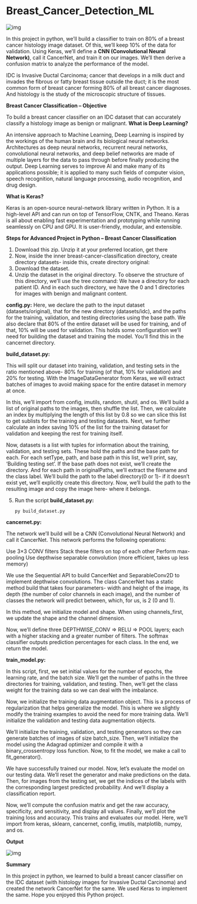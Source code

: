 # Breast_Cancer_Detection_ML

![img](https://github.com/0-0Dibakar/Breast_Cancer_Detection_ML/assets/106139442/e9262ec5-685d-4f65-8730-63de8c197245)

In this project in python, we’ll build a classifier to train on 80% of a breast cancer histology image dataset. Of this, we’ll keep 10% of the data for validation. Using Keras, we’ll define a **CNN (Convolutional Neural Network)**, call it CancerNet, and train it on our images. We’ll then derive a confusion matrix to analyze the performance of the model.

IDC is Invasive Ductal Carcinoma; cancer that develops in a milk duct and invades the fibrous or fatty breast tissue outside the duct; it is the most common form of breast cancer forming 80% of all breast cancer diagnoses. And histology is the study of the microscopic structure of tissues.

**Breast Cancer Classification – Objective**

To build a breast cancer classifier on an IDC dataset that can accurately classify a histology image as benign or malignant.
**What is Deep Learning?**

An intensive approach to Machine Learning, Deep Learning is inspired by the workings of the human brain and its biological neural networks. Architectures as deep neural networks, recurrent neural networks, convolutional neural networks, and deep belief networks are made of multiple layers for the data to pass through before finally producing the output. Deep Learning serves to improve AI and make many of its applications possible; it is applied to many such fields of computer vision, speech recognition, natural language processing, audio recognition, and drug design.

**What is Keras?**

Keras is an open-source neural-network library written in Python. It is a high-level API and can run on top of TensorFlow, CNTK, and Theano. Keras is all about enabling fast experimentation and prototyping while running seamlessly on CPU and GPU. It is user-friendly, modular, and extensible.

**Steps for Advanced Project in Python – Breast Cancer Classification**

1. Download this zip. Unzip it at your preferred location, get there
2. Now, inside the inner breast-cancer-classification directory, create directory datasets- inside this, create directory original:
3. Download the dataset.
4. Unzip the dataset in the original directory. To observe the structure of this directory, we’ll use the tree command:
   We have a directory for each patient ID. And in each such directory, we have the 0 and 1 directories for images with benign and malignant content.
   
**config.py:**
Here, we declare the path to the input dataset (datasets/original), that for the new directory (datasets/idc), and the paths for the training, validation, and testing directories using the base path. We also declare that 80% of the entire dataset will be used for training, and of that, 10% will be used for validation.
This holds some configuration we’ll need for building the dataset and training the model. You’ll find this in the cancernet directory.   

**build_dataset.py:**

This will split our dataset into training, validation, and testing sets in the ratio mentioned above- 80% for training (of that, 10% for validation) and 20% for testing. With the ImageDataGenerator from Keras, we will extract batches of images to avoid making space for the entire dataset in memory at once.

In this, we’ll import from config, imutils, random, shutil, and os. We’ll build a list of original paths to the images, then shuffle the list. Then, we calculate an index by multiplying the length of this list by 0.8 so we can slice this list to get sublists for the training and testing datasets. Next, we further calculate an index saving 10% of the list for the training dataset for validation and keeping the rest for training itself.

Now, datasets is a list with tuples for information about the training, validation, and testing sets. These hold the paths and the base path for each. For each setType, path, and base path in this list, we’ll print, say, ‘Building testing set’. If the base path does not exist, we’ll create the directory. And for each path in originalPaths, we’ll extract the filename and the class label. We’ll build the path to the label directory(0 or 1)- if it doesn’t exist yet, we’ll explicitly create this directory. Now, we’ll build the path to the resulting image and copy the image here- where it belongs.

5. Run the script **build_dataset.py:**

       py build_dataset.py
   
**cancernet.py:**

The network we’ll build will be a CNN (Convolutional Neural Network) and call it CancerNet. This network performs the following operations:

Use 3×3 CONV filters
Stack these filters on top of each other
Perform max-pooling
Use depthwise separable convolution (more efficient, takes up less memory)

We use the Sequential API to build CancerNet and SeparableConv2D to implement depthwise convolutions. The class CancerNet has a static method build that takes four parameters- width and height of the image, its depth (the number of color channels in each image), and the number of classes the network will predict between, which, for us, is 2 (0 and 1).

In this method, we initialize model and shape. When using channels_first, we update the shape and the channel dimension.

Now, we’ll define three DEPTHWISE_CONV => RELU => POOL layers; each with a higher stacking and a greater number of filters. The softmax classifier outputs prediction percentages for each class. In the end, we return the model.

**train_model.py:**

In this script, first, we set initial values for the number of epochs, the learning rate, and the batch size. We’ll get the number of paths in the three directories for training, validation, and testing. Then, we’ll get the class weight for the training data so we can deal with the imbalance.

Now, we initialize the training data augmentation object. This is a process of regularization that helps generalize the model. This is where we slightly modify the training examples to avoid the need for more training data. We’ll initialize the validation and testing data augmentation objects.

We’ll initialize the training, validation, and testing generators so they can generate batches of images of size batch_size. Then, we’ll initialize the model using the Adagrad optimizer and compile it with a binary_crossentropy loss function. Now, to fit the model, we make a call to fit_generator().

We have successfully trained our model. Now, let’s evaluate the model on our testing data. We’ll reset the generator and make predictions on the data. Then, for images from the testing set, we get the indices of the labels with the corresponding largest predicted probability. And we’ll display a classification report.

Now, we’ll compute the confusion matrix and get the raw accuracy, specificity, and sensitivity, and display all values. Finally, we’ll plot the training loss and accuracy.
This trains and evaluates our model. Here, we’ll import from keras, sklearn, cancernet, config, imutils, matplotlib, numpy, and os.

**Output**

![img](https://github.com/0-0Dibakar/Breast_Cancer_Detection_ML/assets/106139442/25ddb829-9e8c-4ca5-9ff3-b9110caea9af)


**Summary**

In this project in python, we learned to build a breast cancer classifier on the IDC dataset (with histology images for Invasive Ductal Carcinoma) and created the network CancerNet for the same. We used Keras to implement the same. Hope you enjoyed this Python project.
